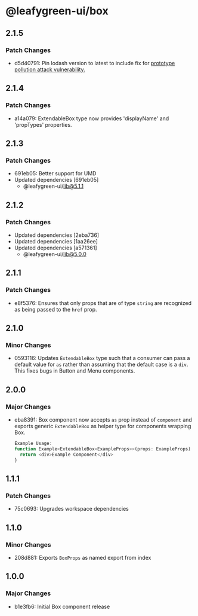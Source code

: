 # @leafygreen-ui/box

## 2.1.5

### Patch Changes

- d5d40791: Pin lodash version to latest to include fix for [prototype pollution attack vulnerability.](https://hackerone.com/reports/712065)

## 2.1.4

### Patch Changes

- a14a079: ExtendableBox type now provides 'displayName' and 'propTypes' properties.

## 2.1.3

### Patch Changes

- 691eb05: Better support for UMD
- Updated dependencies [691eb05]
  - @leafygreen-ui/lib@5.1.1

## 2.1.2

### Patch Changes

- Updated dependencies [2eba736]
- Updated dependencies [1aa26ee]
- Updated dependencies [a571361]
  - @leafygreen-ui/lib@5.0.0

## 2.1.1

### Patch Changes

- e8f5376: Ensures that only props that are of type `string` are recognized as being passed to the `href` prop.

## 2.1.0

### Minor Changes

- 0593116: Updates `ExtendableBox` type such that a consumer can pass a default value for `as` rather than assuming that the default case is a `div`. This fixes bugs in Button and Menu components.

## 2.0.0

### Major Changes

- eba8391: Box component now accepts `as` prop instead of `component` and exports generic `ExtendableBox` as helper type for components wrapping Box.

  ```Javascript
  Example Usage:
  function Example<ExtendableBox<ExampleProps>>(props: ExampleProps) {
    return <div>Example Component</div>
  }
  ```

## 1.1.1

### Patch Changes

- 75c0693: Upgrades workspace dependencies

## 1.1.0

### Minor Changes

- 208d881: Exports `BoxProps` as named export from index

## 1.0.0

### Major Changes

- b1e3fb6: Initial Box component release
